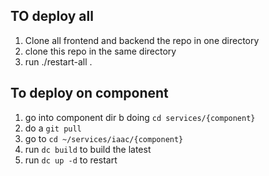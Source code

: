 ## TO deploy all
1. Clone all frontend and backend the repo in one directory
2. clone this repo in the same directory
3. run ./restart-all .


## To deploy on component
1. go into component dir b doing `cd services/{component}`
2. do a `git pull`
3. go to `cd ~/services/iaac/{component}`
4. run `dc build` to build the latest
5. run `dc up -d` to restart
